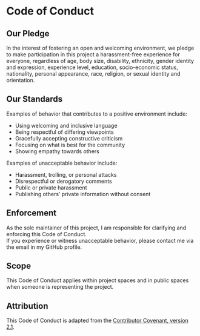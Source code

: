 # Code of Conduct

## Our Pledge
In the interest of fostering an open and welcoming environment, we pledge to make participation in this project a harassment-free experience for everyone, regardless of age, body size, disability, ethnicity, gender identity and expression, experience level, education, socio-economic status, nationality, personal appearance, race, religion, or sexual identity and orientation.

## Our Standards
Examples of behavior that contributes to a positive environment include:
- Using welcoming and inclusive language
- Being respectful of differing viewpoints
- Gracefully accepting constructive criticism
- Focusing on what is best for the community
- Showing empathy towards others

Examples of unacceptable behavior include:
- Harassment, trolling, or personal attacks
- Disrespectful or derogatory comments
- Public or private harassment
- Publishing others’ private information without consent

## Enforcement
As the sole maintainer of this project, I am responsible for clarifying and enforcing this Code of Conduct.  
If you experience or witness unacceptable behavior, please contact me via the email in my GitHub profile.

## Scope
This Code of Conduct applies within project spaces and in public spaces when someone is representing the project.

## Attribution
This Code of Conduct is adapted from the [Contributor Covenant, version 2.1](https://www.contributor-covenant.org/version/2/1/code_of_conduct.html).
